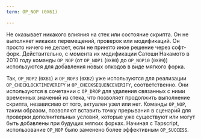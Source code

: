 ```yaml
---
term: OP_NOP (0X61)

---
```

Не оказывает никакого влияния на стек или состояние скрипта. Он не выполняет никаких перемещений, проверок или модификаций. Он просто ничего не делает, если не принято иное решение через софт-форк. Действительно, с момента их модификации Сатоши Накамото в 2010 году команды `OP_NOP` (от `OP_NOP1` (`0XB0`) до `OP_NOP10` (`0XB9`)) используются для добавления новых опкодов в виде мягкого форка.

Так, `OP_NOP2` (`0XB1`) и `OP_NOP3` (`0XB2`) уже используются для реализации `OP_CHECKLOCKTIMEVERIFY` и `OP_CHECKSEQUENCEVERIFY`, соответственно. Они используются в сочетании с `OP_DROP` для удаления связанных с ними временных значений из стека, что позволяет продолжить выполнение скрипта, независимо от того, актуален узел или нет. Команды `OP_NOP`, таким образом, позволяют вставить точку прерывания в сценарий для проверки дополнительных условий, которые уже существуют или могут быть добавлены при будущих мягких форках. Начиная с Tapscript, использование `OP_NOP` было заменено более эффективным `OP_SUCCESS`.
